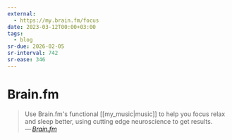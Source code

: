 ```yaml
---
external:
  - https://my.brain.fm/focus
date: 2023-03-12T00:00+03:00
tags:
  - blog
sr-due: 2026-02-05
sr-interval: 742
sr-ease: 346
---
```


# Brain.fm

> Use Brain.fm's functional [[my_music|music]] to help you focus relax and sleep
> better, using cutting edge neuroscience to get results.\
> — <cite>[Brain.fm](https://www.brain.fm/)</cite>
